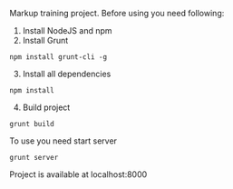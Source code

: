 Markup training project. Before using you need following:

1. Install NodeJS and npm
2. Install Grunt
```
npm install grunt-cli -g
```
3. Install all dependencies
```
npm install    
```
4. Build project
```
grunt build
```

To use you need start server
```
grunt server
```

Project is available at localhost:8000